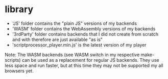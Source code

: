 # library

* 'JS' folder contains the "plain JS" versions of my backends
* 'WASM' folder contains the WebAssembly versions of my backends
* '3rdParty' folder contains backends that I did not create from scratch and with therefore are just available "as is"
* 'scriptprocessor_player.min.js' is the latest version of my player


Note: The WASM backends (see WASM switch in my respective make-scripts) can be used as a 
replacement for regular JS backends. They use less space and run faster, but at this
time they may not be supported my all browsers yet.